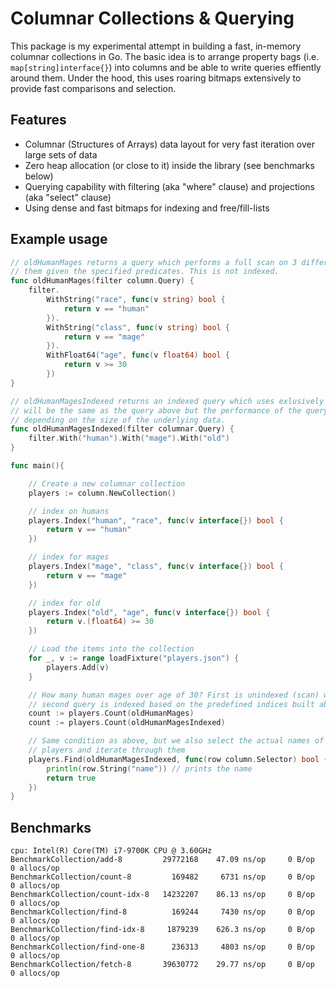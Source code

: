 # Columnar Collections & Querying

This package is my experimental attempt in building a fast, in-memory columnar collections in Go. The basic
idea is to arrange property bags (i.e. `map[string]interface{}`) into columns and be able to write queries effiently 
around them. Under the hood, this uses roaring bitmaps extensively to provide fast comparisons and selection.

## Features

 * Columnar (Structures of Arrays) data layout for very fast iteration over large sets of data
 * Zero heap allocation (or close to it) inside the library (see benchmarks below)
 * Querying capability with filtering (aka "where" clause) and projections (aka "select" clause)
 * Using dense and fast bitmaps for indexing and free/fill-lists

## Example usage

```go
// oldHumanMages returns a query which performs a full scan on 3 different columns and compares
// them given the specified predicates. This is not indexed.
func oldHumanMages(filter column.Query) {
	filter.
		WithString("race", func(v string) bool {
			return v == "human"
		}).
		WithString("class", func(v string) bool {
			return v == "mage"
		}).
		WithFloat64("age", func(v float64) bool {
			return v >= 30
		})
}

// oldHumanMagesIndexed returns an indexed query which uses exlusively bitmap indexes, the result
// will be the same as the query above but the performance of the query is 10x-100x faster
// depending on the size of the underlying data.
func oldHumanMagesIndexed(filter columnar.Query) {
	filter.With("human").With("mage").With("old")
}

func main(){

	// Create a new columnar collection
	players := column.NewCollection()

	// index on humans
	players.Index("human", "race", func(v interface{}) bool {
		return v == "human"
	})

	// index for mages
	players.Index("mage", "class", func(v interface{}) bool {
		return v == "mage"
	})

	// index for old
	players.Index("old", "age", func(v interface{}) bool {
		return v.(float64) >= 30
	})

	// Load the items into the collection
	for _, v := range loadFixture("players.json") {
		players.Add(v)
	}

	// How many human mages over age of 30? First is unindexed (scan) while the
	// second query is indexed based on the predefined indices built above.
	count := players.Count(oldHumanMages)
	count := players.Count(oldHumanMagesIndexed)

	// Same condition as above, but we also select the actual names of those 
	// players and iterate through them
	players.Find(oldHumanMagesIndexed, func(row column.Selector) bool {
		println(row.String("name")) // prints the name
		return true
	})
}
```

## Benchmarks

```
cpu: Intel(R) Core(TM) i7-9700K CPU @ 3.60GHz
BenchmarkCollection/add-8         29772168    47.09 ns/op     0 B/op     0 allocs/op
BenchmarkCollection/count-8         169482     6731 ns/op     0 B/op     0 allocs/op
BenchmarkCollection/count-idx-8   14232207    86.13 ns/op     0 B/op     0 allocs/op
BenchmarkCollection/find-8          169244     7430 ns/op     0 B/op     0 allocs/op
BenchmarkCollection/find-idx-8     1879239    626.3 ns/op     0 B/op     0 allocs/op
BenchmarkCollection/find-one-8      236313     4803 ns/op     0 B/op     0 allocs/op
BenchmarkCollection/fetch-8       39630772    29.77 ns/op     0 B/op     0 allocs/op
```